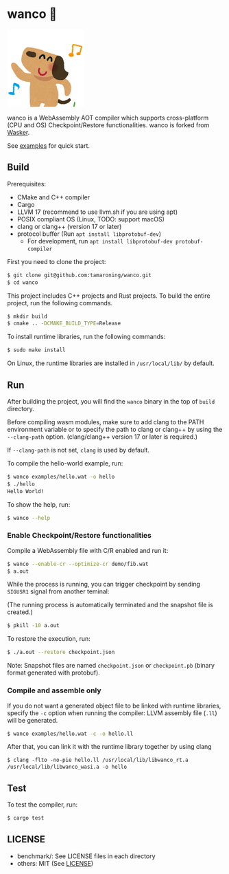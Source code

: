 # wanco 🐶

![plot](./animal_dance_dog.png)

wanco is a WebAssembly AOT compiler which supports cross-platform (CPU and OS) Checkpoint/Restore functionalities. wanco is forked from [Wasker](https://github.com/mewz-project/wasker).


See [examples](./examples) for quick start.

## Build

Prerequisites:
- CMake and C++ compiler
- Cargo
- LLVM 17 (recommend to use llvm.sh if you are using apt)
- POSIX compliant OS (Linux, TODO: support macOS)
- clang or clang++ (version 17 or later)
- protocol buffer (Run `apt install libprotobuf-dev`)
    - For development, run `apt install libprotobuf-dev protobuf-compiler`
<!-- - libunwind-dev (Run `apt install libunwind-dev`) -->

First you need to clone the project:

```sh
$ git clone git@github.com:tamaroning/wanco.git
$ cd wanco
```

This project includes C++ projects and Rust projects.
To build the entire project, run the following commands.

```sh
$ mkdir build
$ cmake .. -DCMAKE_BUILD_TYPE=Release
```

To install runtime libraries, run the following commands:

```sh
$ sudo make install
```

On Linux, the runtime libraries are installed in `/usr/local/lib/` by default.

## Run

After building the project, you will find the `wanco` binary in the top of `build` directory.

Before compiling wasm modules, make sure to add clang to the PATH environment variable or to specify the path to clang or clang++ by using the `--clang-path` option. (clang/clang++ version 17 or later is required.)

If `--clang-path` is not set, `clang` is used by default.


To compile the hello-world example, run:

```sh
$ wanco examples/hello.wat -o hello
$ ./hello
Hello World!
```

To show the help, run:

```sh
$ wanco --help
```

### Enable Checkpoint/Restore functionalities

Compile a WebAssembly file with C/R enabled and run it:

```sh
$ wanco --enable-cr --optimize-cr demo/fib.wat
$ a.out
```

While the process is running, you can trigger checkpoint by sending `SIGUSR1` signal from another teminal:

(The running process is automatically terminated and the snapshot file is created.)

```sh
$ pkill -10 a.out
```

To restore the execution, run:

```sh
$ ./a.out --restore checkpoint.json
```

Note: Snapshot files are named `checkpoint.json` or `checkpoint.pb` (binary format generated with protobuf).

### Compile and assemble only

If you do not want a generated object file to be linked with runtime libraries, specify the `-c` option when running the compiler:
LLVM assembly file (`.ll`) will be generated.

```sh
$ wanco examples/hello.wat -c -o hello.ll
```

After that, you can link it with the runtime library together by using clang

```
$ clang -flto -no-pie hello.ll /usr/local/lib/libwanco_rt.a /usr/local/lib/libwanco_wasi.a -o hello
```

## Test

To test the compiler, run:

```sh
$ cargo test
```

## LICENSE

- benchmark/: See LICENSE files in each directory
- others: MIT (See [LICENSE](./LICENSE))
